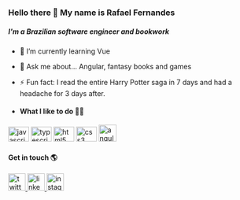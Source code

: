 <h3 align="left">Hello there 👋 My name is Rafael Fernandes</h3>
<h5>I'm a Brazilian software engineer and bookwork <br> </h5>

- 🌱 I’m currently learning Vue
- 💬 Ask me about... Angular, fantasy books and games
- ⚡ Fun fact: I read the entire Harry Potter saga in 7 days and had a headache for 3 days after.

- #### What I like to do 👨‍💻

<div align="left">
  <img src="https://cdn.jsdelivr.net/gh/devicons/devicon/icons/javascript/javascript-original.svg" height="30" width="42" alt="javascript logo"  />
  <img src="https://cdn.jsdelivr.net/gh/devicons/devicon/icons/typescript/typescript-plain.svg" height="30" width="42" alt="typescript logo"  />
  <img src="https://cdn.jsdelivr.net/gh/devicons/devicon/icons/html5/html5-original.svg" height="30" width="42" alt="html5 logo"  />
  <img src="https://cdn.jsdelivr.net/gh/devicons/devicon/icons/css3/css3-original.svg" height="30" width="42" alt="css3 logo"  />
  <img src="https://angular.io/assets/images/logos/angular/angular.png" height="34" width="36" alt="angular logo" />         
</div>

#### Get in touch 🌎

<div align="left">
  <a href="https://twitter.com/Sieglain" target="_blank">
    <img src="https://img.shields.io/badge/Twitter-1DA1F2?style=for-the-badge&logo=twitter&logoColor=white" height="35" alt="twitter logo"  />
  </a>
  <a href="https://www.linkedin.com/in/rafael-s-fernandes/" target="_blank">
    <img src="https://img.shields.io/static/v1?message=LinkedIn&logo=linkedin&label=&color=0077B5&logoColor=white&labelColor=&style=for-the-badge" height="35" alt="linkedin logo"  />
  </a>
 <a href="https://www.instagram.com/fernandes_.rafael/" target="_blank">
    <img src="https://img.shields.io/badge/Instagram-E4405F?style=for-the-badge&logo=instagram&logoColor=white" height="35" alt="instagram logo"  />
  </a>

</div>
<!--
**rsfernandes91/rsfernandes91** is a ✨ _special_ ✨ repository because its `README.md` (this file) appears on your GitHub profile.

Here are some ideas to get you started:


-->
